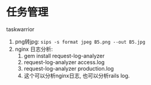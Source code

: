 # 任务管理
taskwarrior

1. png转jpg: `sips -s format jpeg B5.png --out B5.jpg`
1. nginx 日志分析: 
    1. gem install request-log-analyzer
    1. request-log-analyzer access.log
    1. request-log-analyzer production.log
    1. 这个可以分析nginx日志, 也可以分析rails log.